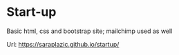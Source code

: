 # Start-up
Basic html, css and bootstrap site; mailchimp used as well 

Url: https://saraplazic.github.io/startup/
